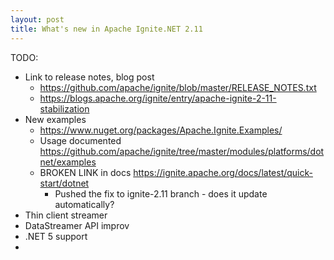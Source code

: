 ```yaml
---
layout: post
title: What's new in Apache Ignite.NET 2.11
---
```



TODO:
* Link to release notes, blog post
  * https://github.com/apache/ignite/blob/master/RELEASE_NOTES.txt
  * https://blogs.apache.org/ignite/entry/apache-ignite-2-11-stabilization  
* New examples 
  * https://www.nuget.org/packages/Apache.Ignite.Examples/
  * Usage documented https://github.com/apache/ignite/tree/master/modules/platforms/dotnet/examples
  * BROKEN LINK in docs https://ignite.apache.org/docs/latest/quick-start/dotnet
    * Pushed the fix to ignite-2.11 branch - does it update automatically?
* Thin client streamer
* DataStreamer API improv
* .NET 5 support
* 
